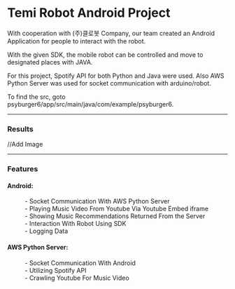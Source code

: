 <h1>Temi Robot Android Project</h1>

With cooperation with (주)클로봇 Company, our team created an Android Application for people to interact with the robot.

With the given SDK, the mobile robot can be controlled and move to designated places with JAVA.

For this project, Spotify API for both Python and Java were used. Also AWS Python Server was used for socket communication with arduino/robot.

To find the src, goto psyburger6/app/src/main/java/com/example/psyburger6.

<hr>
<h3>Results</h3>
//Add Image <br>

<hr>
<h3>Features</h3>
<div>
  <h4>Android:</h4>
  <dl>
    <dd>
      - Socket Communication With AWS Python Server<br>
      - Playing Music Video From Youtube Via Youtube Embed iframe<br>
      - Showing Music Recommendations Returned From the Server<br>
      - Interaction With Robot Using SDK<br>
      - Logging Data<br>
    </dd>
  </dl>
  
  <h4>AWS Python Server:</h4>
  <dl>
    <dd>
      - Socket Communication With Android<br>
      - Utilizing Spotify API<br>
      - Crawling Youtube For Music Video
    </dd>
  </dl>
</div>

